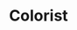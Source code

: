 ---
type: "teammember"
fullname: "Arnold Ramm"
headshot: "arnold.jpg"
title: "Colorist"
bio: 
 - "Arnold has over 25 years of color grading experience in almost every genre including commercials, action sports, music videos and features. Arnold has been credited with working on many of the most famous music videos and commercials of all time such as: Michael Jackson's 'Thriller', Guns N' Roses' 'November Rain', Michael Madonna’s 'Bedtime Story', Sir Mix-A-Lot’s 'Baby Got Back', Budweiser's 'Budweiser Frogs', and The Dave Matthews Band’s 'Don’t Drink The Water'."
---